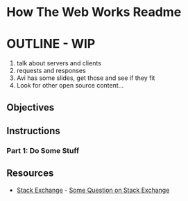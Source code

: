 

# How The Web Works Readme

# OUTLINE - WIP

1. talk about servers and clients
2. requests and responses
3. Avi has some slides, get those and see if they fit
4. Look for other open source content...


## Objectives




## Instructions


### Part 1: Do Some Stuff

## Resources

* [Stack Exchange](http://www.stackexchange.com) - [Some Question on Stack Exchange](http://www.stackexchange.com/questions/123)
